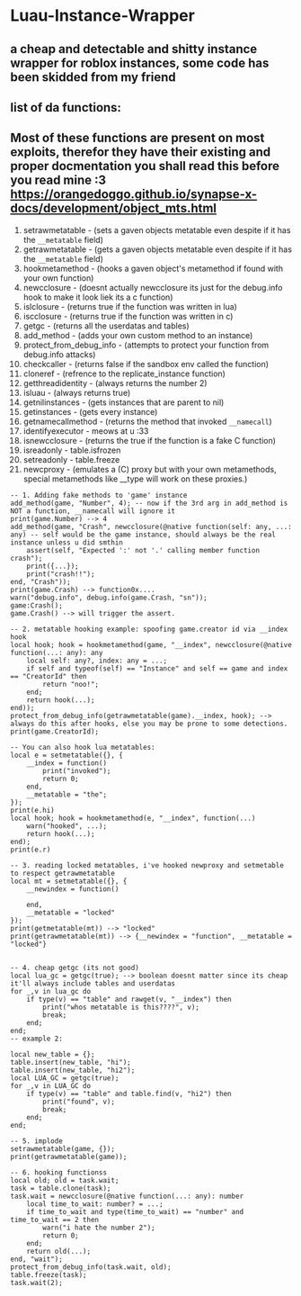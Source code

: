 # Luau-Instance-Wrapper
## a cheap and detectable and shitty instance wrapper for roblox instances, some code has been skidded from my friend

## list of da functions:
## Most of these functions are present on most exploits, therefor they have their existing and proper docmentation you shall read this before you read mine :3  https://orangedoggo.github.io/synapse-x-docs/development/object_mts.html
1. setrawmetatable - (sets a gaven objects metatable even despite if it has the ``__metatable`` field)
2. getrawmetatable - (gets a gaven objects metatable even despite if it has the ``__metatable`` field)
3. hookmetamethod  - (hooks a gaven object's metamethod if found with your own function)
4. newcclosure     - (doesnt actually newcclosure its just for the debug.info hook to make it look liek its a c function)
5. islclosure      - (returns true if the function was written in lua)
6. iscclosure      - (returns true if the function was written in c)
7. getgc           - (returns all the userdatas and tables)
8. add_method      - (adds your own custom method to an instance)
9. protect_from_debug_info - (attempts to protect your function from debug.info attacks)
10. checkcaller - (returns false if the sandbox env called the function)
11. cloneref - (refrence to the replicate_instance function)
12. getthreadidentity - (always returns the number 2)
13. isluau - (always returns true)
14. getnilinstances - (gets instances that are parent to nil)
15. getinstances - (gets every instance)
16. getnamecallmethod - (returns the method that invoked ``__namecall``)
17. identifyexecutor - meows at u :33
18. isnewcclosure - (returns the true if the function is a fake C function)
19. isreadonly - table.isfrozen
20. setreadonly - table.freeze
21. newcproxy - (emulates a (C) proxy but with your own metamethods, special metamethods like __type will work on these proxies.)
```luau
-- 1. Adding fake methods to 'game' instance
add_method(game, "Number", 4); -- now if the 3rd arg in add_method is NOT a function, __namecall will ignore it
print(game.Number) --> 4
add_method(game, "Crash", newcclosure(@native function(self: any, ...: any) -- self would be the game instance, should always be the real instance unless u did smthin
	assert(self, "Expected ':' not '.' calling member function crash");
	print({...});
	print("crash!!");	
end, "Crash"));
print(game.Crash) --> function0x....
warn("debug.info", debug.info(game.Crash, "sn"));
game:Crash();
game.Crash() --> will trigger the assert.

-- 2. metatable hooking example: spoofing game.creator id via __index hook
local hook; hook = hookmetamethod(game, "__index", newcclosure(@native function(...: any): any
	local self: any?, index: any = ...;
	if self and typeof(self) == "Instance" and self == game and index == "CreatorId" then
		return "noo!";
	end;
	return hook(...);
end));
protect_from_debug_info(getrawmetatable(game).__index, hook); --> always do this after hooks, else you may be prone to some detections.
print(game.CreatorId);

-- You can also hook lua metatables:
local e = setmetatable({}, {
	__index = function()
		print("invoked");	
		return 0;
	end,
	__metatable = "the";
});
print(e.hi)
local hook; hook = hookmetamethod(e, "__index", function(...)
	warn("hooked", ...);
	return hook(...);
end);
print(e.r)

-- 3. reading locked metatables, i've hooked newproxy and setmetable to respect getrawmetatable
local mt = setmetatable({}, {
	__newindex = function()
		
	end,
	__metatable = "locked"
});
print(getmetatable(mt)) --> "locked"
print(getrawmetatable(mt)) --> {__newindex = "function", __metatable = "locked"}


-- 4. cheap getgc (its not good)
local lua_gc = getgc(true); --> boolean doesnt matter since its cheap it'll always include tables and userdatas
for _,v in lua_gc do
	if type(v) == "table" and rawget(v, "__index") then
		print("whos metatable is this????", v);
		break;
	end;
end;
-- example 2:

local new_table = {};
table.insert(new_table, "hi");
table.insert(new_table, "hi2");
local LUA_GC = getgc(true);
for _,v in LUA_GC do
	if type(v) == "table" and table.find(v, "hi2") then
		print("found", v);
		break;
	end;
end;

-- 5. implode
setrawmetatable(game, {});
print(getrawmetatable(game));

-- 6. hooking functionss
local old; old = task.wait;
task = table.clone(task);
task.wait = newcclosure(@native function(...: any): number
	local time_to_wait: number? = ...;
	if time_to_wait and type(time_to_wait) == "number" and time_to_wait == 2 then
		warn("i hate the number 2");
		return 0;
	end;
	return old(...);
end, "wait");
protect_from_debug_info(task.wait, old);
table.freeze(task);
task.wait(2);

```
